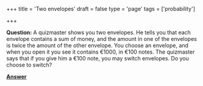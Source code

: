 +++
title = 'Two envelopes'
draft = false
type = 'page'
tags = ['probability']

+++

**Question:** A quizmaster shows you two envelopes. He tells you that each envelope contains a sum of money, and the amount in one of the envelopes is twice the amount of the other envelope. You choose an envelope, and when you open it you see it contains €1000, in €100 notes. The quizmaster says that if you give him a €100 note, you may switch envelopes. Do you choose to switch?

[**Answer**](/puzzles/two_envelopes_answer/)